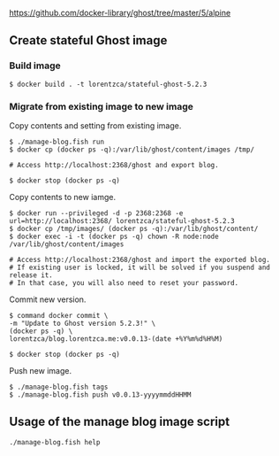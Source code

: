 https://github.com/docker-library/ghost/tree/master/5/alpine

## Create stateful Ghost image

### Build image

```
$ docker build . -t lorentzca/stateful-ghost-5.2.3
```

### Migrate from existing image to new image

Copy contents and setting from existing image.

```
$ ./manage-blog.fish run
$ docker cp (docker ps -q):/var/lib/ghost/content/images /tmp/

# Access http://localhost:2368/ghost and export blog.

$ docker stop (docker ps -q)
```

Copy contents to new iamge.

```
$ docker run --privileged -d -p 2368:2368 -e url=http://localhost:2368/ lorentzca/stateful-ghost-5.2.3
$ docker cp /tmp/images/ (docker ps -q):/var/lib/ghost/content/
$ docker exec -i -t (docker ps -q) chown -R node:node /var/lib/ghost/content/images

# Access http://localhost:2368/ghost and import the exported blog.
# If existing user is locked, it will be solved if you suspend and release it.
# In that case, you will also need to reset your password.
```

Commit new version.

```
$ command docker commit \
-m "Update to Ghost version 5.2.3!" \
(docker ps -q) \
lorentzca/blog.lorentzca.me:v0.0.13-(date +%Y%m%d%H%M)

$ docker stop (docker ps -q)
```

Push new image.

```
$ ./manage-blog.fish tags
$ ./manage-blog.fish push v0.0.13-yyyymmddHHMM
```

## Usage of the manage blog image script

`./manage-blog.fish help`

